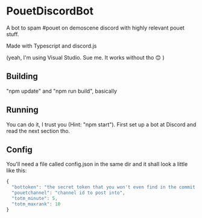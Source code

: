 # PouetDiscordBot

A bot to spam #pouet on demoscene discord with highly relevant pouet stuff. 

Made with Typescript and discord.js

(yeah, I'm using Visual Studio. Sue me. It works without tho 😊 )

## Building

"npm update" and "npm run build", basically 

## Running

You can do it, I trust you (Hint: "npm start"). First set up a bot at Discord and read the next section tho.

## Config

You'll need a file called config.json in the same dir and it shall look a little like this:

```javascript
{
  "bottoken": "the secret token that you won't even find in the commit history",
  "pouetchannel": "channel id to post into",
  "totm_minute": 5,
  "totm_maxrank": 10
}
```
